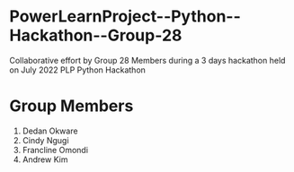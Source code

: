 # PowerLearnProject--Python--Hackathon--Group-28

Collaborative effort by Group 28 Members during a 3 days hackathon held on July 2022 PLP Python Hackathon

# Group Members
1. Dedan Okware
2. Cindy Ngugi
3. Francline Omondi
4. Andrew Kim
